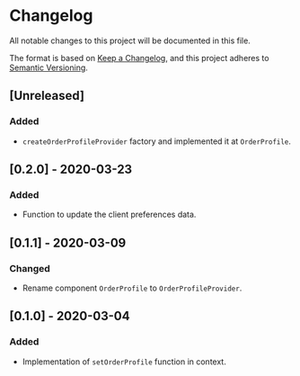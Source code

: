 # Changelog

All notable changes to this project will be documented in this file.

The format is based on [Keep a Changelog](https://keepachangelog.com/en/1.0.0/),
and this project adheres to [Semantic Versioning](https://semver.org/spec/v2.0.0.html).

## [Unreleased]

### Added

- `createOrderProfileProvider` factory and implemented it at `OrderProfile`.

## [0.2.0] - 2020-03-23

### Added

- Function to update the client preferences data.

## [0.1.1] - 2020-03-09

### Changed

- Rename component `OrderProfile` to `OrderProfileProvider`.

## [0.1.0] - 2020-03-04

### Added

- Implementation of `setOrderProfile` function in context.
